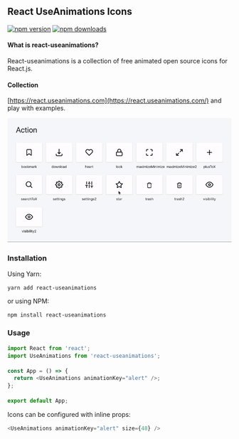 ## React UseAnimations Icons

[![npm version](https://img.shields.io/npm/v/react-useanimations.svg?style=flat-square)](https://www.npmjs.com/package/react-useanimations) [![npm downloads](https://img.shields.io/npm/dm/react-useanimations.svg?style=flat-square)](https://www.npmjs.com/package/react-useanimations)

#### What is react-useanimations?

React-useanimations is a collection of free animated open source icons for React.js.

#### Collection

[https://react.useanimations.com](https://react.useanimations.com/) and play with examples.

![](useanimations-preview.gif)

### Installation

Using Yarn:

```
yarn add react-useanimations
```

or using NPM:

```
npm install react-useanimations
```

### Usage

```javascript
import React from 'react';
import UseAnimations from 'react-useanimations';

const App = () => {
  return <UseAnimations animationKey="alert" />;
};

export default App;
```

Icons can be configured with inline props:

```javascript
<UseAnimations animationKey="alert" size={48} />
```
